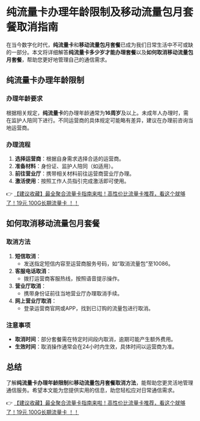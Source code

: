 # 纯流量卡办理年龄限制及移动流量包月套餐取消指南

在当今数字化时代，**纯流量卡**和**移动流量包月套餐**已成为我们日常生活中不可或缺的一部分。本文将详细解答**纯流量卡多少岁才能办理套餐**以及**如何取消移动流量包月套餐**，帮助您更好地管理自己的通信需求。

## 纯流量卡办理年龄限制

### 办理年龄要求
根据相关规定，**纯流量卡**的办理年龄通常为**16周岁**及以上。未成年人办理时，需在监护人陪同下进行。不同运营商的具体规定可能略有差异，建议在办理前咨询当地运营商。

### 办理流程
1. **选择运营商**：根据自身需求选择合适的运营商。
2. **准备材料**：身份证、监护人陪同（如适用）。
3. **前往营业厅**：携带相关材料前往运营商营业厅办理。
4. **激活使用**：按照工作人员指引完成激活即可使用。

👉 [【建议收藏】最全聚合流量卡指南来啦！高性价比流量卡推荐，看这个就够了！19元 100G长期流量卡 ！！](https://bit.ly/Liuliangka)

## 如何取消移动流量包月套餐

### 取消方法
1. **短信取消**：
   - 发送指定短信内容至运营商服务号码，如“取消流量包”至10086。
2. **客服电话取消**：
   - 拨打运营商客服热线，按照语音提示操作。
3. **营业厅取消**：
   - 携带身份证前往当地营业厅办理取消手续。
4. **网上营业厅取消**：
   - 登录运营商官网或APP，找到已订购的流量包进行取消。

### 注意事项
- **取消时间**：部分套餐需在特定时间段内取消，逾期可能产生额外费用。
- **生效时间**：取消操作通常会在24小时内生效，具体时间以运营商为准。

## 总结

了解**纯流量卡办理年龄限制**和**移动流量包月套餐取消方法**，能帮助您更灵活地管理通信服务。希望本文能为您提供实用的信息，助您轻松应对日常通信需求。

👉 [【建议收藏】最全聚合流量卡指南来啦！高性价比流量卡推荐，看这个就够了！19元 100G长期流量卡 ！！](https://bit.ly/Liuliangka)